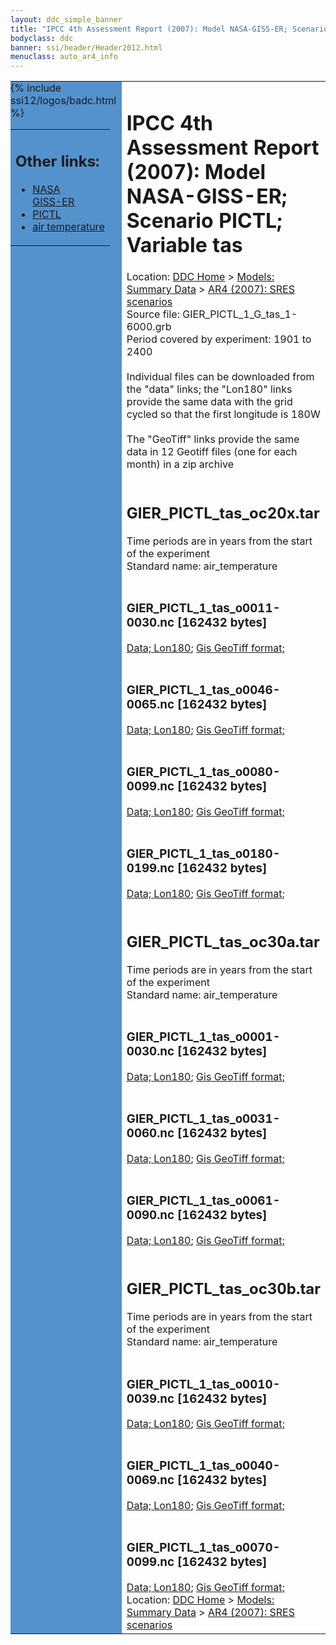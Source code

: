 ```yaml
---
layout: ddc_simple_banner
title: "IPCC 4th Assessment Report (2007): Model NASA-GISS-ER; Scenario PICTL; Variable tas"
bodyclass: ddc
banner: ssi/header/Header2012.html
menuclass: auto_ar4_info
---
```



<table width="100%" border="0" cellspacing="0" cellpadding="0" style="border-collapse: collapse;">
<tr style="margin:0;padding:0;border:0;">
<td style="margin:0;padding:0;border:0;height:1pt;width:150pt;background:#5492CD;" valign="top" >

<div id="lh-col2" class="auto_ar4_info">
<table class="menumain" bgcolor="#5492CD" cellspacing="0" width="100%" border="0">
<tr><td>
<h2> Other links:</h2>
<ul>
<li><a href="/auto/ar4/model-NASA-GISS-ER.html">NASA<br/>GISS-ER</a></li>
<li><a href="/auto/ar4/scenario-PICTL.html">PICTL</a></li>
<li><a href="/auto/ar4/var-air_temperature.html">air temperature</a></li>
</ul>
</td></tr>
{% include ssi12/logos/badc.html %}
</table>
</div>
</td>
<td><h1>IPCC 4th Assessment Report (2007): Model NASA-GISS-ER; Scenario PICTL; Variable tas</h1>

<!-- Breadcrumb1 -->
<div id="breadcrumb1" align="left">
Location: <a href="/index.html">DDC Home</a> > <a href="/sim/gcm_clim/">Models: Summary Data</a>
> <a href="/sim/gcm_clim/SRES_AR4/index.html">AR4 (2007): SRES scenarios</a>
</div>
<!-- End of Breadcrumb1 -->Source file: GIER_PICTL_1_G_tas_1-6000.grb
<br/>
Period covered by experiment: 1901 to 2400<br/>
<br/>Individual files can be downloaded from the "data" links; the "Lon180" links provide the same data
         with the grid cycled so that the first longitude is 180W<br/>
<br/>The "GeoTiff" links provide the same data in 12 Geotiff files (one for each month)
          in a zip archive<br/>
<br/><h2>GIER_PICTL_tas_oc20x.tar</h2>
Time periods are in years from the start of the experiment<br/>
Standard name: air_temperature<br>
<br/><h3>GIER_PICTL_1_tas_o0011-0030.nc [162432 bytes]</h3>
<a href="/cgi-bin/downl/ar4_nc/tas/GIER_PICTL_1_tas_o0011-0030.nc">Data; </a><a href="/cgi-bin/downl/ar4_nc/tas/GIER_PICTL_1_tas_o0011-0030.cyto180.nc"> Lon180</a>; <a href="/cgi-bin/downl/ar4_tif/tas/GIER_PICTL_1_tas_o0011-0030.zip">Gis GeoTiff format; </a><br/>
<br/><h3>GIER_PICTL_1_tas_o0046-0065.nc [162432 bytes]</h3>
<a href="/cgi-bin/downl/ar4_nc/tas/GIER_PICTL_1_tas_o0046-0065.nc">Data; </a><a href="/cgi-bin/downl/ar4_nc/tas/GIER_PICTL_1_tas_o0046-0065.cyto180.nc"> Lon180</a>; <a href="/cgi-bin/downl/ar4_tif/tas/GIER_PICTL_1_tas_o0046-0065.zip">Gis GeoTiff format; </a><br/>
<br/><h3>GIER_PICTL_1_tas_o0080-0099.nc [162432 bytes]</h3>
<a href="/cgi-bin/downl/ar4_nc/tas/GIER_PICTL_1_tas_o0080-0099.nc">Data; </a><a href="/cgi-bin/downl/ar4_nc/tas/GIER_PICTL_1_tas_o0080-0099.cyto180.nc"> Lon180</a>; <a href="/cgi-bin/downl/ar4_tif/tas/GIER_PICTL_1_tas_o0080-0099.zip">Gis GeoTiff format; </a><br/>
<br/><h3>GIER_PICTL_1_tas_o0180-0199.nc [162432 bytes]</h3>
<a href="/cgi-bin/downl/ar4_nc/tas/GIER_PICTL_1_tas_o0180-0199.nc">Data; </a><a href="/cgi-bin/downl/ar4_nc/tas/GIER_PICTL_1_tas_o0180-0199.cyto180.nc"> Lon180</a>; <a href="/cgi-bin/downl/ar4_tif/tas/GIER_PICTL_1_tas_o0180-0199.zip">Gis GeoTiff format; </a><br/>
<br/><h2>GIER_PICTL_tas_oc30a.tar</h2>
Time periods are in years from the start of the experiment<br/>
Standard name: air_temperature<br>
<br/><h3>GIER_PICTL_1_tas_o0001-0030.nc [162432 bytes]</h3>
<a href="/cgi-bin/downl/ar4_nc/tas/GIER_PICTL_1_tas_o0001-0030.nc">Data; </a><a href="/cgi-bin/downl/ar4_nc/tas/GIER_PICTL_1_tas_o0001-0030.cyto180.nc"> Lon180</a>; <a href="/cgi-bin/downl/ar4_tif/tas/GIER_PICTL_1_tas_o0001-0030.zip">Gis GeoTiff format; </a><br/>
<br/><h3>GIER_PICTL_1_tas_o0031-0060.nc [162432 bytes]</h3>
<a href="/cgi-bin/downl/ar4_nc/tas/GIER_PICTL_1_tas_o0031-0060.nc">Data; </a><a href="/cgi-bin/downl/ar4_nc/tas/GIER_PICTL_1_tas_o0031-0060.cyto180.nc"> Lon180</a>; <a href="/cgi-bin/downl/ar4_tif/tas/GIER_PICTL_1_tas_o0031-0060.zip">Gis GeoTiff format; </a><br/>
<br/><h3>GIER_PICTL_1_tas_o0061-0090.nc [162432 bytes]</h3>
<a href="/cgi-bin/downl/ar4_nc/tas/GIER_PICTL_1_tas_o0061-0090.nc">Data; </a><a href="/cgi-bin/downl/ar4_nc/tas/GIER_PICTL_1_tas_o0061-0090.cyto180.nc"> Lon180</a>; <a href="/cgi-bin/downl/ar4_tif/tas/GIER_PICTL_1_tas_o0061-0090.zip">Gis GeoTiff format; </a><br/>
<br/><h2>GIER_PICTL_tas_oc30b.tar</h2>
Time periods are in years from the start of the experiment<br/>
Standard name: air_temperature<br>
<br/><h3>GIER_PICTL_1_tas_o0010-0039.nc [162432 bytes]</h3>
<a href="/cgi-bin/downl/ar4_nc/tas/GIER_PICTL_1_tas_o0010-0039.nc">Data; </a><a href="/cgi-bin/downl/ar4_nc/tas/GIER_PICTL_1_tas_o0010-0039.cyto180.nc"> Lon180</a>; <a href="/cgi-bin/downl/ar4_tif/tas/GIER_PICTL_1_tas_o0010-0039.zip">Gis GeoTiff format; </a><br/>
<br/><h3>GIER_PICTL_1_tas_o0040-0069.nc [162432 bytes]</h3>
<a href="/cgi-bin/downl/ar4_nc/tas/GIER_PICTL_1_tas_o0040-0069.nc">Data; </a><a href="/cgi-bin/downl/ar4_nc/tas/GIER_PICTL_1_tas_o0040-0069.cyto180.nc"> Lon180</a>; <a href="/cgi-bin/downl/ar4_tif/tas/GIER_PICTL_1_tas_o0040-0069.zip">Gis GeoTiff format; </a><br/>
<br/><h3>GIER_PICTL_1_tas_o0070-0099.nc [162432 bytes]</h3>
<a href="/cgi-bin/downl/ar4_nc/tas/GIER_PICTL_1_tas_o0070-0099.nc">Data; </a><a href="/cgi-bin/downl/ar4_nc/tas/GIER_PICTL_1_tas_o0070-0099.cyto180.nc"> Lon180</a>; <a href="/cgi-bin/downl/ar4_tif/tas/GIER_PICTL_1_tas_o0070-0099.zip">Gis GeoTiff format; </a><br/>
<!-- Breadcrumb2 -->
<div id="breadcrumb2" align="left">
Location: <a href="/index.html">DDC Home</a> > <a href="/sim/gcm_clim/">Models: Summary Data</a>
> <a href="/sim/gcm_clim/SRES_AR4/index.html">AR4 (2007): SRES scenarios</a>
</div>
<!-- End of Breadcrumb2 --></td></tr></table>
